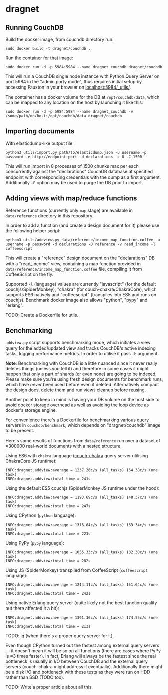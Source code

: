 # dragnet

## Running CouchDB

Build the docker image, from couchdb directory run:
```
sudo docker build -t dragnet/couchdb .
```

Run the container for that image:
```
sudo docker run -d -p 5984:5984 --name dragnet_couchdb dragnet/couchdb
```

This will run a CouchDB single node instance with Python Query Server on port 5984 in the "admin party mode", thus requires initial setup by accessing Fauxton in your browser on [localhost:5984/_utils/](http://localhost:5984/_utils/).


The container has a docker volume for the DB at `/opt/couchdb/data`, which can be mapped to any location on the host by launching it like this:
```
sudo docker run -d -p 5984:5984 --name dragnet_couchdb -v /some/path/on/host:/opt/couchdb/data dragnet/couchdb
```

## Importing documents

With elasticdump-like output file:
```
python3 utils/import.py path/to/elasticdump.json -u username -p password -e http://endpoint:port -d declarations -c 8 -C 1500
```
This will run import in 8 processes of 1500 chunks max per each concurrently against the "declarations" CouchDB database at specified endpoint with corresponding credentials with the dump as a first argument. Additionally `-P` option may be used to purge the DB prior to import.


## Adding views with map/reduce functions

Reference functions (currently only `map` stage) are available in `data/reference` directory in this repository.

In order to add a function (and create a design document for it) please use the following helper script:
```
python3 utils/addview.py data/reference/income_map_function.coffee -u username -p password -d declarations -D reference -v read_income -l coffeescript
```
This will create a "reference" design document on the "declarations" DB with a "read_income" view, containing a map function provided in `data/reference/income_map_function.coffee` file, compiling it from CoffeeScript on the fly.

Supported `-l` (language) values are currently "javascript" (for the default couchjs/SpiderMonkey), "chakra" (for couch-chakra/ChakraCore), which supports ES6 natively and "coffeescript" (transpiles into ES5 and runs on couchjs). Benchmark docker image also allows "python", "pypy" and "erlang".

TODO: Create a Dockerfile for utils.


## Benchmarking

`addview.py` script supports benchmarking mode, which initiates a view query for the added/updated view and tracks CouchDB's active indexing tasks, logging performance metrics. In order to utilise it pass `-b` argument.

**Note**: Benchmarking with CouchDB is a little nuanced since it never really deletes things (unless you tell it) and therefore in some cases it might happen that only a part of shards (or even none) are going to be indexed. Please make sure you're using fresh design documents for benchmark runs, which have *never* been used before even if deleted. Alternatively compact the design docs, delete them and run views cleanup before reusing.

Another point to keep in mind is having your DB volume on the host side to avoid docker storage overhead as well as avoiding the loop device as docker's storage engine.

For convenience there's a Dockerfile for benchmarking various query servers in `couchdb/benchmark`, which depends on "dragnet/couchdb" image to be present.

Here's some results of functions from `data/reference` run over a dataset of ≈300000 real-world documents with a nested structure,

Using ES6 with `chakra` language ([couch-chakra](https://github.com/dmunch/couch-chakra) query server utilising ChakraCore JS runtime):

```
INFO:dragnet.addview:average = 1237.26c/s (all_tasks) 154.38c/s (one task)
INFO:dragnet.addview:total time = 241s
```

Using the default ES5 couchjs (SpiderMonkey JS runtime under the hood):
```
INFO:dragnet.addview:average = 1193.69c/s (all_tasks) 148.37c/s (one task)
INFO:dragnet.addview:total time = 247s
```

Using CPython (`python` language):
```
INFO:dragnet.addview:average = 1316.64c/s (all_tasks) 163.34c/s (one task)
INFO:dragnet.addview:total time = 223s
```

Using PyPy (`pypy` language):
```
INFO:dragnet.addview:average = 1055.33c/s (all_tasks) 132.30c/s (one task)
INFO:dragnet.addview:total time = 282s
```

Using JS (SpiderMonkey) transpiled from CoffeeScript (`coffeescript` language):
```
INFO:dragnet.addview:average = 1214.11c/s (all_tasks) 151.64c/s (one task)
INFO:dragnet.addview:total time = 242s
```

Using native Erlang query server (quite likely not the best function quality out there affected it a bit):
```
INFO:dragnet.addview:average = 1391.36c/s (all_tasks) 174.55c/s (one task)
INFO:dragnet.addview:total time = 213s
```

TODO: jq (when there's a proper query server for it).

Even though CPython turned out the fastest among external query servers — it doesn't mean it will be so on all functions (there are cases where PyPy is ≈3 times faster). In fact, Erlang will always be the fastest since the real bottleneck is usually in I/O between CouchDB and the external query servers (couch-chakra might address it eventually). Additionally there might be a disk I/O and bottleneck with these tests as they were run on HDD rather than SSD (TODO too).

TODO: Write a proper article about all this.
